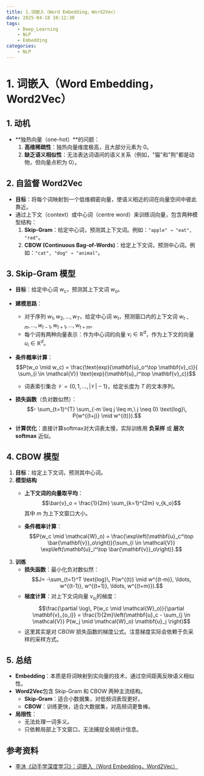 ```yaml
---
title: 1.词嵌入（Word Embedding，Word2Vec）
date: 2025-04-18 10:12:30
tags:
    - Deep_Learning
    - NLP
	- Embedding
categories:
    - NLP
---
```

# 1. 词嵌入（Word Embedding，Word2Vec）

## 1. 动机

- **独热向量（one-hot）**的问题：
    1. **高维稀疏性**：独热向量维度极高，且大部分元素为 0。
	2. **缺乏语义相似性**：无法表达词语间的语义关系（例如，"猫"和"狗"都是动物，但向量点积为 0）。
	
## 2. 自监督 Word2Vec

- **目标**：将每个词映射到一个低维稠密向量，使语义相近的词在向量空间中彼此靠近。
- 通过上下文（context）或中心词（centre word）来训练词向量，包含两种模型结构：
	1. **Skip-Gram**：给定中心词，预测其上下文词。例如：`"apple" → "eat", "red"`。
	2. **CBOW (Continuous Bag-of-Words)**：给定上下文词，预测中心词。例如：`"cat", "dog" → "animal"`。
        
## 3. Skip-Gram 模型

- **目标**：给定中心词 $w_c$​，预测其上下文词 $w_o$​。
- **建模思路**：
	- 对于序列 $w_1, w_2, ..., w_T$，给定中心词 $w_t$，预测窗口内的上下文词 $w_{t-m}, ..., w_{t-1}, w_{t+1}, ..., w_{t+m}$。
	- 每个词有两种向量表示：作为中心词的向量 $v_i \in \mathbb{R}^d$，作为上下文的向量 $u_i \in \mathbb{R}^d$。    
- **条件概率计算**：
    $$P(w_o \mid w_c) = \frac{\text{exp}(\mathbf{u}_o^\top \mathbf{v}_c)}{ \sum_{i \in \mathcal{V}} \text{exp}(\mathbf{u}_i^\top \mathbf{v}_c)}$$
    - 词表索引集合 $\mathcal{V} = \{0, 1, \ldots, |\mathcal{V}|-1\}$，给定长度为 $T$ 的文本序列。
    
- **损失函数**（负对数似然）：
    $$- \sum_{t=1}^{T} \sum_{-m \leq j \leq m,\ j \neq 0} \text{log}\, P(w^{(t+j)} \mid w^{(t)}).$$
- **计算优化**：直接计算softmax对大词表太慢，实际训练用 **负采样** 或 **层次softmax** 近似。

## 4. CBOW 模型

1. **目标**：给定上下文词，预测其中心词。
2. **模型结构**
	- **上下文词的向量取平均**：
	    $$\bar{v}_o = \frac{1}{2m} \sum_{k=1}^{2m} v_{k_o}$$
	    其中 $m$ 为上下文窗口大小。
	    
	- **条件概率计算**：
	    $$P(w_c \mid \mathcal{W}_o) = \frac{\exp\left(\mathbf{u}_c^\top \bar{\mathbf{v}}_o\right)}{\sum_{i \in \mathcal{V}} \exp\left(\mathbf{u}_i^\top \bar{\mathbf{v}}_o\right)}.$$
3. **训练**
	- **损失函数**：最小化负对数似然：
	    $$J= -\sum_{t=1}^T  \text{log}\, P(w^{(t)} \mid  w^{(t-m)}, \ldots, w^{(t-1)}, w^{(t+1)}, \ldots, w^{(t+m)}).$$
	- **梯度计算**：对上下文词向量 $v_{o_i}$​​ 的梯度：
	    $$\frac{\partial \log\, P(w_c \mid \mathcal{W}_o)}{\partial \mathbf{v}_{o_i}} =  \frac{1}{2m}\left(\mathbf{u}_c - \sum_{j \in \mathcal{V}} P(w_j \mid \mathcal{W}_o) \mathbf{u}_j \right)$$
	- 这里其实是对 CBOW 损失函数的梯度公式。注意梯度实际会依赖于负采样的采样方式。​

## 5. 总结

- **Embedding**：本质是将词映射到实向量的技术，通过空间距离反映语义相似性。
- **Word2Vec**包含 Skip-Gram 和 CBOW 两种主流结构。
    - **Skip-Gram**：适合小数据集，对低频词表现更好。
    - **CBOW**：训练更快，适合大数据集，对高频词更鲁棒。
- **局限性**：
    - 无法处理一词多义。
    - 只依赖局部上下文窗口，无法捕捉全局统计信息。

## 参考资料

- [李沐《动手学深度学习》：词嵌入（Word Embedding，Word2Vec）](https://zh-v2.d2l.ai/chapter_recurrent-modern/lstm.html)